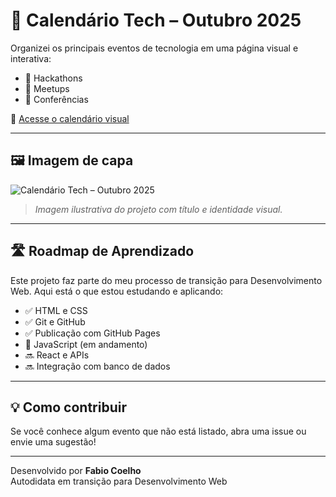 # 📅 Calendário Tech – Outubro 2025

Organizei os principais eventos de tecnologia em uma página visual e interativa:

- 🚀 Hackathons  
- 🤝 Meetups  
- 🎤 Conferências

🔗 [Acesse o calendário visual](https://fabiosoftware.github.io/calendario-tech-outubro2025/)

---

## 🖼️ Imagem de capa

![Calendário Tech – Outubro 2025](capa.png)

> *Imagem ilustrativa do projeto com título e identidade visual.*

---

## 🛣️ Roadmap de Aprendizado

Este projeto faz parte do meu processo de transição para Desenvolvimento Web. Aqui está o que estou estudando e aplicando:

- ✅ HTML e CSS
- ✅ Git e GitHub
- ✅ Publicação com GitHub Pages
- 🔄 JavaScript (em andamento)
- 🔜 React e APIs
- 🔜 Integração com banco de dados

---

## 💡 Como contribuir

Se você conhece algum evento que não está listado, abra uma issue ou envie uma sugestão!

---

Desenvolvido por **Fabio Coelho**  
Autodidata em transição para Desenvolvimento Web
